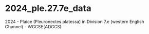 # 2024_ple.27.7e_data
2024 - Plaice (Pleuronectes platessa) in Division 7.e (western English Channel) - WGCSE(ADGCS)
